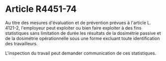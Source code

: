 # Article R4451-74

Au titre des mesures d'évaluation et de prévention prévues à l'article L. 4121-2, l'employeur peut exploiter ou bien faire exploiter à des fins statistiques sans limitation de durée les résultats de la dosimétrie passive et de la dosimétrie opérationnelle sous une forme excluant toute identification des travailleurs.

L'inspection du travail peut demander communication de ces statistiques.